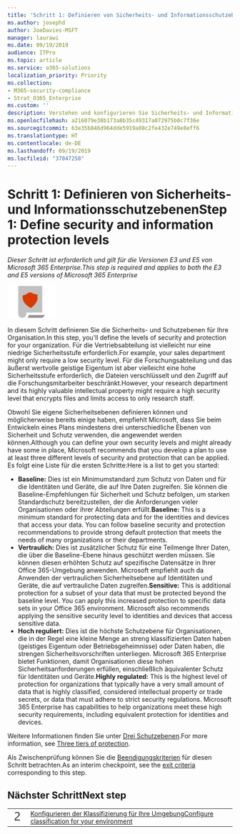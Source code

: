 ```yaml
---
title: 'Schritt 1: Definieren von Sicherheits- und Informationsschutzebenen'
ms.author: josephd
author: JoeDavies-MSFT
manager: laurawi
ms.date: 09/19/2019
audience: ITPro
ms.topic: article
ms.service: o365-solutions
localization_priority: Priority
ms.collection:
- M365-security-compliance
- Strat_O365_Enterprise
ms.custom: ''
description: Verstehen und konfigurieren Sie Sicherheits- und Informationsschutzebenen für Ihre Organisation.
ms.openlocfilehash: a216079e38b173a8b35c49317a072975b0c7f36e
ms.sourcegitcommit: 63e35b846d964dde5919a08c2fe432e749e8eff6
ms.translationtype: HT
ms.contentlocale: de-DE
ms.lasthandoff: 09/19/2019
ms.locfileid: "37047258"
---
```

# <a name="step-1-define-security-and-information-protection-levels"></a><span data-ttu-id="cab3c-103">Schritt 1: Definieren von Sicherheits- und Informationsschutzebenen</span><span class="sxs-lookup"><span data-stu-id="cab3c-103">Step 1: Define security and information protection levels</span></span>

<span data-ttu-id="cab3c-104">*Dieser Schritt ist erforderlich und gilt für die Versionen E3 und E5 von Microsoft 365 Enterprise.*</span><span class="sxs-lookup"><span data-stu-id="cab3c-104">*This step is required and applies to both the E3 and E5 versions of Microsoft 365 Enterprise*</span></span>

![](./media/deploy-foundation-infrastructure/infoprotection_icon-small.png)

<span data-ttu-id="cab3c-105">In diesem Schritt definieren Sie die Sicherheits- und Schutzebenen für Ihre Organisation.</span><span class="sxs-lookup"><span data-stu-id="cab3c-105">In this step, you'll define the levels of security and protection for your organization.</span></span> <span data-ttu-id="cab3c-106">Für die Vertriebsabteilung ist vielleicht nur eine niedrige Sicherheitsstufe erforderlich.</span><span class="sxs-lookup"><span data-stu-id="cab3c-106">For example, your sales department might only require a low security level.</span></span> <span data-ttu-id="cab3c-107">Für die Forschungsabteilung und das äußerst wertvolle geistige Eigentum ist aber vielleicht eine hohe Sicherheitsstufe erforderlich, die Dateien verschlüsselt und den Zugriff auf die Forschungsmitarbeiter beschränkt.</span><span class="sxs-lookup"><span data-stu-id="cab3c-107">However, your research department and its highly valuable intellectual property might require a high security level that encrypts files and limits access to only research staff.</span></span>

<span data-ttu-id="cab3c-108">Obwohl Sie eigene Sicherheitsebenen definieren können und möglicherweise bereits einige haben, empfiehlt Microsoft, dass Sie beim Entwickeln eines Plans mindestens drei unterschiedliche Ebenen von Sicherheit und Schutz verwenden, die angewendet werden können.</span><span class="sxs-lookup"><span data-stu-id="cab3c-108">Although you can define your own security levels and might already have some in place, Microsoft recommends that you develop a plan to use at least three different levels of security and protection that can be applied.</span></span> <span data-ttu-id="cab3c-109">Es folgt eine Liste für die ersten Schritte:</span><span class="sxs-lookup"><span data-stu-id="cab3c-109">Here is a list to get you started:</span></span> 

- <span data-ttu-id="cab3c-p103">**Baseline:** Dies ist ein Minimumstandard zum Schutz von Daten und für die Identitäten und Geräte, die auf Ihre Daten zugreifen. Sie können die Baseline-Empfehlungen für Sicherheit und Schutz befolgen, um starken Standardschutz bereitzustellen, der die Anforderungen vieler Organisationen oder ihrer Abteilungen erfüllt.</span><span class="sxs-lookup"><span data-stu-id="cab3c-p103">**Baseline:** This is a minimum standard for protecting data and for the identities and devices that access your data. You can follow baseline security and protection recommendations to provide strong default protection that meets the needs of many organizations or their departments.</span></span>
- <span data-ttu-id="cab3c-p104">**Vertraulich:** Dies ist zusätzlicher Schutz für eine Teilmenge Ihrer Daten, die über die Baseline-Ebene hinaus geschützt werden müssen. Sie können diesen erhöhten Schutz auf spezifische Datensätze in Ihrer Office 365-Umgebung anwenden. Microsoft empfiehlt auch da Anwenden der vertraulichen Sicherheitsebene auf Identitäten und Geräte, die auf vertrauliche Daten zugreifen.</span><span class="sxs-lookup"><span data-stu-id="cab3c-p104">**Sensitive:** This is additional protection for a subset of your data that must be protected beyond the baseline level. You can apply this increased protection to specific data sets in your Office 365 environment. Microsoft also recommends applying the sensitive security level to identities and devices that access sensitive data.</span></span>
- <span data-ttu-id="cab3c-p105">**Hoch reguliert:** Dies ist die höchste Schutzebene für Organisationen, die in der Regel eine kleine Menge an streng klassifizierten Daten haben (geistiges Eigentum oder Betriebsgeheimnisse) oder Daten haben, die strengen Sicherheitsvorschriften unterliegen. Microsoft 365 Enterprise bietet Funktionen, damit Organisationen diese hohen Sicherheitsanforderungen erfüllen, einschließlich äquivalenter Schutz für Identitäten und Geräte.</span><span class="sxs-lookup"><span data-stu-id="cab3c-p105">**Highly regulated:** This is the highest level of protection for organizations that typically have a very small amount of data that is highly classified, considered intellectual property or trade secrets, or data that must adhere to strict security regulations. Microsoft 365 Enterprise has capabilities to help organizations meet these high security requirements, including equivalent protection for identities and devices.</span></span>

<span data-ttu-id="cab3c-117">Weitere Informationen finden Sie unter [Drei Schutzebenen](microsoft-365-policies-configurations.md#three-tiers-of-protection).</span><span class="sxs-lookup"><span data-stu-id="cab3c-117">For more information, see [Three tiers of protection](microsoft-365-policies-configurations.md#three-tiers-of-protection).</span></span>

<span data-ttu-id="cab3c-118">Als Zwischenprüfung können Sie die [Beendigungskriterien](infoprotect-exit-criteria.md#crit-infoprotect-step1) für diesen Schritt betrachten.</span><span class="sxs-lookup"><span data-stu-id="cab3c-118">As an interim checkpoint, see the [exit criteria](infoprotect-exit-criteria.md#crit-infoprotect-step1) corresponding to this step.</span></span>

## <a name="next-step"></a><span data-ttu-id="cab3c-119">Nächster Schritt</span><span class="sxs-lookup"><span data-stu-id="cab3c-119">Next step</span></span>

|||
|:-------|:-----|
|![](./media/stepnumbers/Step2.png)|[<span data-ttu-id="cab3c-120">Konfigurieren der Klassifizierung für Ihre Umgebung</span><span class="sxs-lookup"><span data-stu-id="cab3c-120">Configure classification for your environment</span></span>](infoprotect-configure-classification.md)|
